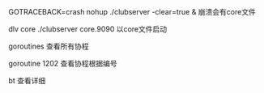 GOTRACEBACK=crash nohup ./clubserver -clear=true & 崩溃会有core文件

dlv core ./clubserver core.9090 以core文件启动

goroutines 查看所有协程

goroutine 1202 查看协程根据编号

bt 查看详细 